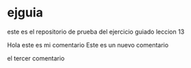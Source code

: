 # ejguia
este es el repositorio de prueba del ejercicio guiado leccion 13

Hola este es mi comentario
Este es un nuevo comentario 

el tercer comentario 